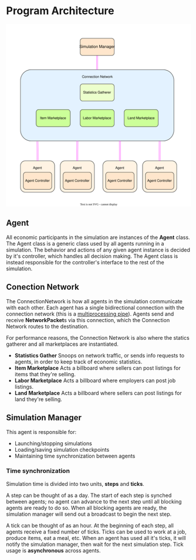 # Program Architecture
![Architecture Diagram](https://github.com/Dynamitelaw/economicAgentSim/blob/main/Docs/Architecture/diagram.svg)

## Agent
All economic participants in the simulation are instances of the **Agent** class.
The Agent class is a generic class used by all agents running in a simulation. The behavior and actions of any given agent instance is decided by it's controller, which handles all decision making. The Agent class is instead responsible for the controller's interface to the rest of the simulation.

## Conection Network
The ConnectionNetwork is how all agents in the simulation communicate with each other. 
Each agent has a single bidirectional connection with the connection network (this is a [multiprocessing pipe](https://docs.python.org/3/library/multiprocessing.html#pipes-and-queues)). Agents send and receive **NetworkPacket**s via this connection, which the Connection Network routes to the destination.

For performance reasons, the Connection Network is also where the statics gatherer and all marketplaces are instantiated.
* **Statistics Gather** Snoops on network traffic, or sends info requests to agents, in order to keep track of economic statistics.
* **Item Marketplace** Acts a billboard where sellers can post listings for items that they're selling.
* **Labor Marketplace** Acts a billboard where employers can post job listings.
* **Land Marketplace** Acts a billboard where sellers can post listings for land they're selling.

## Simulation Manager
This agent is responsible for:
* Launching/stopping simulations
* Loading/saving simulation checkpoints
* Maintaining time synchronization between agents
### Time synchronization
Simulation time is divided into two units, **steps** and **ticks**.

A step can be thought of as a day. The start of each step is synched between agents; no agent can advance to the next step until all blocking agents are ready to do so. When all blocking agents are ready, the simulation manager will send out a broadcast to begin the next step.

A tick can be thought of as an hour. At the beginning of each step, all agents receive a fixed number of ticks. Ticks can be used to work at a job, produce items, eat a meal, etc. When an agent has used all it's ticks, it will notify the simulation manager, then wait for the next simulation step.
Tick usage is **asynchronous** across agents.